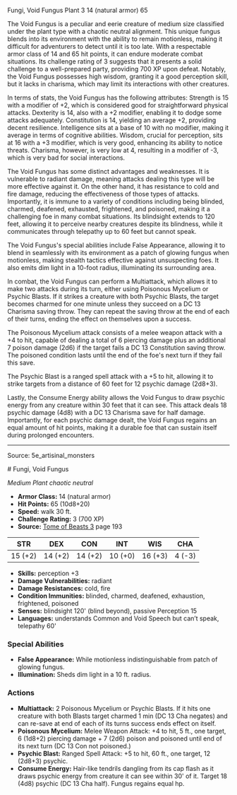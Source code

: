 <MonsterName/>Fungi, Void Fungus</MonsterName>
<CreatureType/>Plant</CreatureType>
<CR/>3</CR>
<AC/>14 (natural armor)</AC>
<HP/>65</HP>
<summary>The Void Fungus is a peculiar and eerie creature of medium size classified under the plant type with a chaotic neutral alignment. This unique fungus blends into its environment with the ability to remain motionless, making it difficult for adventurers to detect until it is too late. With a respectable armor class of 14 and 65 hit points, it can endure moderate combat situations. Its challenge rating of 3 suggests that it presents a solid challenge to a well-prepared party, providing 700 XP upon defeat. Notably, the Void Fungus possesses high wisdom, granting it a good perception skill, but it lacks in charisma, which may limit its interactions with other creatures. </summary>

<detail>

In terms of stats, the Void Fungus has the following attributes: Strength is 15 with a modifier of +2, which is considered good for straightforward physical attacks. Dexterity is 14, also with a +2 modifier, enabling it to dodge some attacks adequately. Constitution is 14, yielding an average +2, providing decent resilience. Intelligence sits at a base of 10 with no modifier, making it average in terms of cognitive abilities. Wisdom, crucial for perception, sits at 16 with a +3 modifier, which is very good, enhancing its ability to notice threats. Charisma, however, is very low at 4, resulting in a modifier of -3, which is very bad for social interactions.

The Void Fungus has some distinct advantages and weaknesses. It is vulnerable to radiant damage, meaning attacks dealing this type will be more effective against it. On the other hand, it has resistance to cold and fire damage, reducing the effectiveness of those types of attacks. Importantly, it is immune to a variety of conditions including being blinded, charmed, deafened, exhausted, frightened, and poisoned, making it a challenging foe in many combat situations. Its blindsight extends to 120 feet, allowing it to perceive nearby creatures despite its blindness, while it communicates through telepathy up to 60 feet but cannot speak.

The Void Fungus's special abilities include False Appearance, allowing it to blend in seamlessly with its environment as a patch of glowing fungus when motionless, making stealth tactics effective against unsuspecting foes. It also emits dim light in a 10-foot radius, illuminating its surrounding area.

In combat, the Void Fungus can perform a Multiattack, which allows it to make two attacks during its turn, either using Poisonous Mycelium or Psychic Blasts. If it strikes a creature with both Psychic Blasts, the target becomes charmed for one minute unless they succeed on a DC 13 Charisma saving throw. They can repeat the saving throw at the end of each of their turns, ending the effect on themselves upon a success.

The Poisonous Mycelium attack consists of a melee weapon attack with a +4 to hit, capable of dealing a total of 6 piercing damage plus an additional 7 poison damage (2d6) if the target fails a DC 13 Constitution saving throw. The poisoned condition lasts until the end of the foe's next turn if they fail this save.

The Psychic Blast is a ranged spell attack with a +5 to hit, allowing it to strike targets from a distance of 60 feet for 12 psychic damage (2d8+3). 

Lastly, the Consume Energy ability allows the Void Fungus to draw psychic energy from any creature within 30 feet that it can see. This attack deals 18 psychic damage (4d8) with a DC 13 Charisma save for half damage. Importantly, for each psychic damage dealt, the Void Fungus regains an equal amount of hit points, making it a durable foe that can sustain itself during prolonged encounters.</detail>



---

Source: 5e_artisinal_monsters

<statblock>
# Fungi, Void Fungus

*Medium* *Plant* *chaotic neutral*

- **Armor Class:** 14 (natural armor)
- **Hit Points:** 65 (10d8+20)
- **Speed:** walk 30 ft.
- **Challenge Rating:** 3 (700 XP)
- **Source:** [Tome of Beasts 3](https://koboldpress.com/kpstore/product/tome-of-beasts-3-for-5th-edition/) page 193

| STR | DEX | CON | INT | WIS | CHA |
| --- | --- | --- | --- | --- | --- |
| 15 (+2) | 14 (+2) | 14 (+2) | 10 (+0) | 16 (+3) | 4 (-3) |

- **Skills:** perception +3
- **Damage Vulnerabilities:** radiant
- **Damage Resistances:** cold, fire
- **Condition Immunities:** blinded, charmed, deafened, exhaustion, frightened, poisoned
- **Senses:** blindsight 120' (blind beyond), passive Perception 15
- **Languages:** understands Common and Void Speech but can’t speak, telepathy 60'

### Special Abilities

- **False Appearance:** While motionless indistinguishable from patch of glowing fungus.
- **Illumination:** Sheds dim light in a 10 ft. radius.

### Actions

- **Multiattack:** 2 Poisonous Mycelium or Psychic Blasts. If it hits one creature with both Blasts target charmed 1 min (DC 13 Cha negates) and can re-save at end of each of its turns success ends effect on itself.
- **Poisonous Mycelium:** Melee Weapon Attack: +4 to hit, 5 ft., one target, 6 (1d8+2) piercing damage + 7 (2d6) poison and poisoned until end of its next turn (DC 13 Con not poisoned.)
- **Psychic Blast:** Ranged Spell Attack: +5 to hit, 60 ft., one target, 12 (2d8+3) psychic.
- **Consume Energy:** Hair-like tendrils dangling from its cap flash as it draws psychic energy from creature it can see within 30' of it. Target 18 (4d8) psychic (DC 13 Cha half). Fungus regains equal hp.


</statblock>


